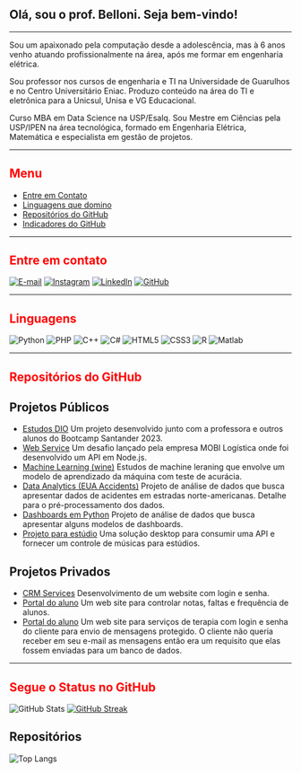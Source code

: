 ## Olá, sou o prof. Belloni. Seja bem-vindo!
<hr>
Sou um apaixonado pela computação desde a adolescência, mas à 6 anos venho atuando profissionalmente na área, após me formar em engenharia elétrica. 

Sou professor nos cursos de engenharia e TI na Universidade de Guarulhos e no Centro Universitário Eniac. Produzo conteúdo na área do TI e eletrônica para a Unicsul, Unisa e VG Educacional. 

Curso MBA em Data Science na USP/Esalq. Sou Mestre em Ciências pela USP/IPEN na área tecnológica, formado em Engenharia Elétrica, Matemática e especialista em gestão de projetos.

<hr>
<h2 style = "color: red">Menu</h2>
<ul>
<li><a href = #contato> Entre em Contato</a>
<li><a href = #linguagens> Linguagens que domino</a>
<li><a href = #repositorios> Repositórios do GitHub</a>
<li><a href = #status> Indicadores do GitHub</a>
</ul>

<hr>
<h2 id = "contato" style = "color: red">Entre em contato</h2>

[![E-mail](https://img.shields.io/badge/-Email-000?style=for-the-badge&logo=microsoft-outlook&logoColor=E94D5F)](mailto:mbelloni@alumni.usp.br)
[![Instagram](https://img.shields.io/badge/Instagram-000?style=for-the-badge&logo=instagram)](https://www.instagram.com/prof.belloni/)
[![LinkedIn](https://img.shields.io/badge/LinkedIn-000?style=for-the-badge&logo=linkedin&logoColor=0E76A8)](https://www.linkedin.com/in/marcio-belloni/)
[![GitHub](https://img.shields.io/badge/github-000?style=for-the-badge&logo=github&logoColor=0E76A8)](https://www.github.com/devbelloni/)

<hr>
<h2 id = "linguagens" style = "color: red">Linguagens</h2>

![Python](https://img.shields.io/badge/Python-000?style=for-the-badge&logo=python) 
![PHP](https://img.shields.io/badge/PHP-Blue?style=for-the-badge)
![C++](https://img.shields.io/badge/C%2B%2B-000?style=for-the-badge&logo=c%2B%2B&logoColor=00599C)
![C#](https://img.shields.io/badge/CSharp-black?style=for-the-badge&logo=c#%2B%2B&logoColor=00599C)
![HTML5](https://img.shields.io/badge/HTML5-000?style=for-the-badge&logo=html5)
![CSS3](https://img.shields.io/badge/CSS3-000?style=for-the-badge&logo=css3&logoColor=264CE4)
![R](https://img.shields.io/badge/R-R_Lang-black?style=for-the-badge)
![Matlab](https://img.shields.io/badge/M-Matlab-black?style=for-the-badge)

<hr>
<h2 id = "repositorios" style = "color: red">Repositórios do GitHub</h2>

## Projetos Públicos

- [Estudos DIO](https://github.com/devbelloni/dio-lab-open-source)   Um projeto desenvolvido junto com a professora e outros alunos do Bootcamp Santander 2023. 
- [Web Service](https://github.com/devbelloni/API_MOBI)  Um desafio lançado pela empresa MOBI Logística onde foi desenvolvido um API em Node.js.
- [Machine Learning (wine)](https://github.com/devbelloni/wine_machine_learning)  Estudos de machine leraning que envolve um modelo de aprendizado da máquina com teste de acurácia.
- [Data Analytics (EUA Accidents)](https://github.com/devbelloni/data_analytics_acidentes_EUA)  Projeto de análise de dados que busca apresentar dados de acidentes em estradas norte-americanas. Detalhe para o pré-processamento dos dados. 
- [Dashboards em Python](https://github.com/devbelloni/dashboard_test.git)  Projeto de análise de dados que busca apresentar alguns modelos de dashboards. 
- [Projeto para estúdio](https://github.com/devbelloni/EstudioCompleto.git)  Uma solução desktop para consumir uma API e fornecer um controle de músicas para estúdios.

## Projetos Privados
- [CRM Services](https://github.com/devbelloni/CRMServices.git)   Desenvolvimento de um website com login e senha.
- [Portal do aluno](https://github.com/devbelloni/Controle_Escolas_e_Alunos.git)   Um web site para controlar notas, faltas e frequência de alunos.
- [Portal do aluno](https://github.com/devbelloni/Site_Terapeuta.git)   Um web site para serviços de terapia com login e senha do cliente para envio de mensagens protegido. O cliente não queria receber em seu e-mail as mensagens então era um requisito que elas fossem enviadas para um banco de dados. 

  
<hr>
<h2 id = "status" style = "color: red">Segue o Status no GitHub</h2>

![GitHub Stats](https://github-readme-stats.vercel.app/api?username=devbelloni&theme=transparent&bg_color=000&border_color=30A3DC&show_icons=true&icon_color=30A3DC&title_color=E94D5F&text_color=FFF)
[![GitHub Streak](https://streak-stats.demolab.com/?user=devbelloni&theme=bear&background=000&border=30A3DC&dates=FFF)](https://git.io/streak-stats)

## Repositórios

![Top Langs](https://github-readme-stats-git-masterrstaa-rickstaa.vercel.app/api/top-langs/?username=devbelloni&bg_color=000&border_color=30A3DC&title_color=E94D5F&text_color=FFF)
</body>
</html>
